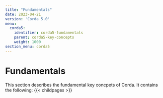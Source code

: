 ```yaml
---
title: "Fundamentals"
date: 2023-04-21
version: 'Corda 5.0'
menu:
  corda5:
    identifier: corda5-fundamentals
    parent: corda5-key-concepts
    weight: 1000
section_menu: corda5
---
```

# Fundamentals

This section describes the fundamental key concpets of Corda. It contains the following:
{{< childpages >}}